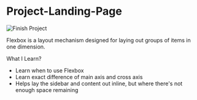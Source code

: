 # Project-Landing-Page

 ![Finish Project](https://user-images.githubusercontent.com/75222545/168409199-be9812f0-bb94-4f12-906d-6b5383b7d867.png)
 


Flexbox is a layout mechanism designed for laying out groups of items in one dimension. 

What I Learn?
- Learn when to use Flexbox
- Learn exact difference of main axis and cross axis
- Helps lay the sidebar and content out inline, but where there's not enough space remaining
